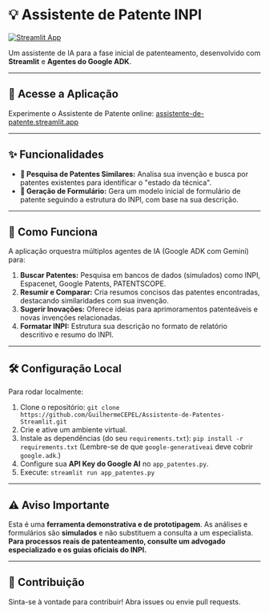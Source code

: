 # 💡 Assistente de Patente INPI

[![Streamlit App](https://static.streamlit.io/badges/streamlit_badge_black_white.svg)](https://assistente-de-patente.streamlit.app)

Um assistente de IA para a fase inicial de patenteamento, desenvolvido com **Streamlit** e **Agentes do Google ADK**.

---

## 🚀 Acesse a Aplicação

Experimente o Assistente de Patente online:
[assistente-de-patente.streamlit.app](https://assistente-de-patente.streamlit.app/)

---

## ✨ Funcionalidades

* **🔎 Pesquisa de Patentes Similares:** Analisa sua invenção e busca por patentes existentes para identificar o "estado da técnica".
* **📄 Geração de Formulário:** Gera um modelo inicial de formulário de patente seguindo a estrutura do INPI, com base na sua descrição.

---

## 🧠 Como Funciona

A aplicação orquestra múltiplos agentes de IA (Google ADK com Gemini) para:

1.  **Buscar Patentes:** Pesquisa em bancos de dados (simulados) como INPI, Espacenet, Google Patents, PATENTSCOPE.
2.  **Resumir e Comparar:** Cria resumos concisos das patentes encontradas, destacando similaridades com sua invenção.
3.  **Sugerir Inovações:** Oferece ideias para aprimoramentos patenteáveis e novas invenções relacionadas.
4.  **Formatar INPI:** Estrutura sua descrição no formato de relatório descritivo e resumo do INPI.

---

## 🛠️ Configuração Local

Para rodar localmente:

1.  Clone o repositório: `git clone https://github.com/GuilhermeCEPEL/Assistente-de-Patentes-Streamlit.git`
2.  Crie e ative um ambiente virtual.
3.  Instale as dependências (do seu `requirements.txt`): `pip install -r requirements.txt`
    (Lembre-se de que `google-generativeai` deve cobrir `google.adk`.)
4.  Configure sua **API Key do Google AI** no `app_patentes.py`.
5.  Execute: `streamlit run app_patentes.py`

---

## ⚠️ Aviso Importante

Esta é uma **ferramenta demonstrativa e de prototipagem**. As análises e formulários são **simulados** e não substituem a consulta a um especialista. **Para processos reais de patenteamento, consulte um advogado especializado e os guias oficiais do INPI.**

---

## 🤝 Contribuição

Sinta-se à vontade para contribuir! Abra issues ou envie pull requests.
